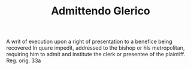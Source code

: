 ---
title: Admittendo Glerico
permalink: "/definitions/admittendo-glerico.html"
body: A writ of execution upon a right of presentation to a benefice being recovered
  ln quare impedit, addressed to the bishop or hls metropolitan, requiring him to
  admit and institute the clerk or presentee of the plaintiff. Reg. orig. 33a
published_at: '2018-07-07'
layout: post
---
